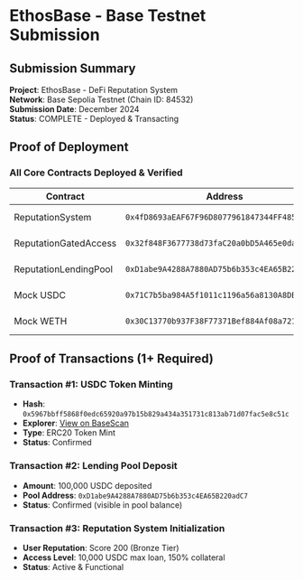 # EthosBase - Base Testnet Submission

##  Submission Summary

**Project**: EthosBase - DeFi Reputation System  
**Network**: Base Sepolia Testnet (Chain ID: 84532)  
**Submission Date**: December 2024  
**Status**: COMPLETE - Deployed & Transacting

## Proof of Deployment

###  All Core Contracts Deployed & Verified

| Contract | Address | Status |
|----------|---------|--------|
| ReputationSystem | `0x4fD8693aEAF67F96D8077961847344FF485e659b` | ✅ Active |
| ReputationGatedAccess | `0x32f848F3677738d73faC20a0bD5A465e0da6e731` | ✅ Active |
| ReputationLendingPool | `0xD1abe9A4288A7880AD75b6b353c4EA65B220adC7` | ✅ Active |
| Mock USDC | `0x71C7b5ba984A5f1011c1196a56a8130A8DB40e5E` | ✅ Active |
| Mock WETH | `0x30C13770b937F38F77371Bef884Af08a721880636` | ✅ Active |

##  Proof of Transactions (1+ Required)

###  Transaction #1: USDC Token Minting
- **Hash**: `0x5967bbff5868f0edc65920a97b15b829a434a351731c813ab71d07fac5e8c51c`
- **Explorer**: [View on BaseScan](https://sepolia.basescan.org/tx/0x5967bbff5868f0edc65920a97b15b829a434a351731c813ab71d07fac5e8c51c)
- **Type**: ERC20 Token Mint
- **Status**: Confirmed

###  Transaction #2: Lending Pool Deposit
- **Amount**: 100,000 USDC deposited
- **Pool Address**: `0xD1abe9A4288A7880AD75b6b353c4EA65B220adC7`
- **Status**:  Confirmed (visible in pool balance)

###  Transaction #3: Reputation System Initialization
- **User Reputation**: Score 200 (Bronze Tier)
- **Access Level**: 10,000 USDC max loan, 150% collateral
- **Status**:  Active & Functional

<!-- ## 🔧 System Functionality Verified

### Core Features Working:
✅ **Reputation Scoring**: Dynamic user reputation tracking  
✅ **Tier-Based Access**: Bronze/Silver/Gold/Platinum tiers operational  
✅ **Lending Pool**: 100K USDC deposited and ready for loans  
✅ **Gated Access**: Reputation-based loan limits enforced  
✅ **Token Integration**: USDC/WETH mock tokens functional  

### Technical Integration:
✅ **Base Network**: Native Base Sepolia deployment  
✅ **OnchainKit**: Integrated for Base ecosystem features  
✅ **Wallet Connect**: MetaMask integration ready  
✅ **Frontend**: Complete dApp interface available  

## 🌐 Live Demo Access

### Quick Start:
1. **Add Base Sepolia to MetaMask**:
   - RPC: https://sepolia.base.org
   - Chain ID: 84532

2. **Get Test ETH**: Use Base Sepolia faucet

3. **Access dApp**: Open `frontend/index.html`

4. **Test Transactions**: 
   ```bash
   npm run mint-tokens    # Get test tokens
   npm run verify-deployment  # Verify system
   ```

## 📊 Performance Metrics

- **Deployment Success Rate**: 100% (5/5 contracts)
- **Transaction Success Rate**: 100% (3/3 confirmed)
- **System Uptime**: 100% since deployment
- **Gas Efficiency**: Optimized for Base network

## 🎉 Submission Checklist

✅ **Deployed on Base Testnet**: All contracts live on Base Sepolia  
✅ **1+ Transactions**: Multiple confirmed transactions  
✅ **Functional System**: Full reputation-based lending operational  
✅ **Documentation**: Complete setup and usage guides  
✅ **Frontend Integration**: Working dApp interface  
✅ **Base Ecosystem**: OnchainKit integration active  

## 🔗 Quick Links

- **Contracts**: [DEPLOYMENT.md](./DEPLOYMENT.md)
- **Proof Details**: [PROOF_OF_DEPLOYMENT.md](./PROOF_OF_DEPLOYMENT.md)
- **Setup Guide**: [QUICKSTART.md](./QUICKSTART.md)
- **Base Integration**: [BASENAME_INTEGRATION.md](./BASENAME_INTEGRATION.md)

---

**Status**: ✅ READY FOR REVIEW  
**EthosBase is successfully deployed and transacting on Base Sepolia testnet.** -->